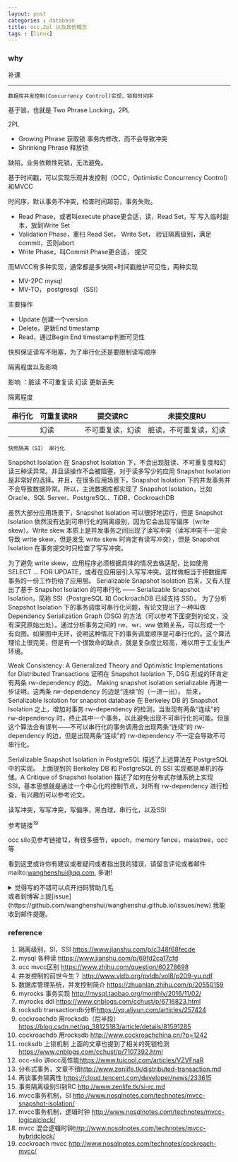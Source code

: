 ```yaml
---
layout: post
categories : database
title: occ,2pl 以及其他概念
tags : [linux]
---
```

  

### why

补课

---

`数据库并发控制(Concurrency Control)实现，锁和时间序` 

基于锁，也就是 Two Phrase Locking，2PL

2PL

- Growing Phrase 获取锁 事务内修改，而不会导致冲突
- Shrinking Phrase 释放锁

缺陷，业务依赖性死锁，无法避免。

基于时间戳，可以实现乐观并发控制（OCC，Optimistic Concurrency Control）和MVCC

时间序，默认事务不冲突，检查时间超前，事务失败。

- Read Phase，或者叫execute phase更合适，读，Read Set，写 写入临时副本，放到Write Set
- Validation Phase，重扫 Read Set， Write Set， 验证隔离级别，满足commit，否则abort
- Write Phase，叫Commit Phase更合适， 提交

而MVCC有多种实现，通常都是多快照+时间戳维护可见性，两种实现

- MV-2PC mysql
- MV-TO， postgresql （SSI）

主要操作

- Update 创建一个version
- Delete，更新End timestamp
- Read，通过Begin End timestamp判断可见性

快照保证读写不阻塞，为了串行化还是要限制读写顺序

隔离程度以及影响

影响 ：脏读 不可重复读 幻读 更新丢失

隔离程度

| 串行化 | 可重复读RR | 提交读RC         | 未提交度RU             |
| ------ | ---------- | ---------------- | ---------------------- |
|        | 幻读       | 不可重复读，幻读 | 脏读，不可重复读，幻读 |

`快照隔离（SI） 串行化`

Snapshot Isolation
在 Snapshot Isolation 下，不会出现脏读、不可重复度和幻读三种读异常。并且读操作不会被阻塞，对于读多写少的应用 Snapshot Isolation 是非常好的选择。并且，在很多应用场景下，Snapshot Isolation 下的并发事务并不会导致数据异常。所以，主流数据库都实现了 Snapshot Isolation，比如 Oracle、SQL Server、PostgreSQL、TiDB、CockroachDB

虽然大部分应用场景下，Snapshot Isolation 可以很好地运行，但是 Snapshot Isolation 依然没有达到可串行化的隔离级别，因为它会出现写偏序（write skew）。Write skew 本质上是并发事务之间出现了读写冲突（读写冲突不一定会导致 write skew，但是发生 write skew 时肯定有读写冲突），但是 Snapshot Isolation 在事务提交时只检查了写写冲突。

为了避免 write skew，应用程序必须根据具体的情况去做适配，比如使用SELECT ... FOR UPDATE，或者在应用层引入写写冲突。这样做相当于把数据库事务的一份工作扔给了应用层。
Serializable Snapshot Isolation
后来，又有人提出了基于 Snapshot Isolation 的可串行化 —— Serializable Snapshot Isolation，简称 SSI（PostgreSQL 和 CockroachDB 已经支持 SSI）。
为了分析 Snapshot Isolation 下的事务调度可串行化问题，有论文提出了一种叫做 Dependency Serialization Graph (DSG) 的方法（可以参考下面提到的论文，没有深究原始出处）。通过分析事务之间的 rw、wr、ww 依赖关系，可以形成一个有向图。如果图中无环，说明这种情况下的事务调度顺序是可串行化的。这个算法理论上很完美，但是有一个很致命的缺点，就是复杂度比较高，难以用于工业生产环境。

Weak Consistency: A Generalized Theory and Optimistic Implementations for Distributed Transactions 证明在 Snapshot Isolation 下, DSG 形成的环肯定有两条 rw-dependency 的边。
Making snapshot isolation serializable 再进一步证明，这两条 rw-dependency 的边是“连续”的（一进一出）。
后来，Serializable Isolation for snapshot database 在 Berkeley DB 的 Snapshot Isolation 之上，增加对事务 rw-dependency 的检测，当发现有两条“连续”的 rw-dependency 时，终止其中一个事务，以此避免出现不可串行化的可能。但是这个算法会有误判——不可以串行化的事务调用会出现两条“连续”的 rw-dependency 的边，但是出现两条“连续”的 rw-dependency 不一定会导致不可串行化。

Serializable Snapshot Isolation in PostgreSQL 描述了上述算法在 PostgreSQL 中的实现。
上面提到的 Berkeley DB 和 PostgreSQL 的 SSI 实现都是单机的存储。A Critique of Snapshot Isolation 描述了如何在分布式存储系统上实现 SSI，基本思想就是通过一个中心化的控制节点，对所有 rw-dependency 进行检查，有兴趣的可以参考论文。


读写冲突，写写冲突，写偏序，黑白球，串行化，以及SSI

参考链接<sup>19</sup>

occ silo见参考链接12，有很多细节，epoch，memory fence，masstree，occ等



看到这里或许你有建议或者疑问或者指出我的错误，请留言评论或者邮件mailto:wanghenshui@qq.com, 多谢! 
<details>
<summary>觉得写的不错可以点开扫码赞助几毛</summary>
![微信转账](https://wanghenshui.github.io/assets/wepay.png)
</details>或者到博客上提[issue](https://github.com/wanghenshui/wanghenshui.github.io/issues/new) 我能收到邮件提醒。

### reference

1. 隔离级别，SI，SSI https://www.jianshu.com/p/c348f68fecde
2. mysql 各种读 <https://www.jianshu.com/p/69fd2ca17cfd>
3. occ mvcc区别 <https://www.zhihu.com/question/60278698>
4. 并发控制的前世今生？ <http://www.vldb.org/pvldb/vol8/p209-yu.pdf>
5. 数据库管理系统，并发控制简介 <https://zhuanlan.zhihu.com/p/20550159>
6. myrocks 事务实现 <http://mysql.taobao.org/monthly/2016/11/02/>
7. myrocks ddl <https://www.cnblogs.com/cchust/p/6716823.html>
8. rocksdb transactiondb分析<https://yq.aliyun.com/articles/257424>
9. cockroachdb 用rocksdb（后半段）<https://blog.csdn.net/qq_38125183/article/details/81591285>
10. cockroachdb 用rocksdb <http://www.cockroachchina.cn/?p=1242>
11. rocksdb 上锁机制 上面的文章也提到了相关的死锁检测<https://www.cnblogs.com/cchust/p/7107392.html>
12. occ-silo 讲occ高性能<https://www.tuicool.com/articles/VZVFnaR>
13. 分布式事务，文章不错<http://www.zenlife.tk/distributed-transaction.md>
14. 再谈事务隔离性 <https://cloud.tencent.com/developer/news/233615>
15. 事务隔离级别SI到RC <http://www.zenlife.tk/si-rc.md>
16. mvcc事务机制，SI <http://www.nosqlnotes.com/technotes/mvcc-snapshot-isolation/>
17. mvcc事务机制，逻辑时钟 <http://www.nosqlnotes.com/technotes/mvcc-logicalclock/>
18. mvcc 混合逻辑时钟<http://www.nosqlnotes.com/technotes/mvcc-hybridclock/>
19. cockroach mvcc <http://www.nosqlnotes.com/technotes/cockroach-mvcc/>



